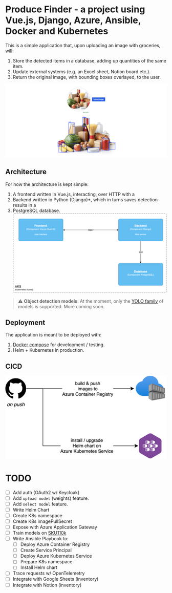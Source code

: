 # Produce Finder - a project using Vue.js, Django, Azure, Ansible, Docker and Kubernetes
This is a simple application that, upon uploading an image with groceries, will:
1. Store the detected items in a database, adding up quantities of the same item.
2. Update external systems (e.g. an Excel sheet, Notion board etc.).
3. Return the original image, with bounding boxes overlayed, to the user.

![demo](docs/demo.png)

## Architecture
For now the architecture is kept simple:
1. A frontend written in Vue.js, interacting, over HTTP with a
2. Backend written in Python (Django)*, which in turns saves detection results in a
3. PostgreSQL database.
![architectural diagram](docs/archi.png)

> :warning: **Object detection models**: At the moment, only the [YOLO family](https://github.com/ultralytics/ultralytics) of models is supported. More coming soon.

## Deployment
The application is meant to be deployed with:
1. [Docker compose](/docker-compose.yml) for development / testing.
2. Helm + Kubernetes in production.

## CICD
![cicd](docs/cicd.png)

# TODO
- [ ] Add auth (OAuth2 w/ Keycloak)
- [ ] Add `upload model` (weights) feature.
- [ ] Add `select model` feature.
- [ ] Write Helm Chart
- [ ] Create K8s namespace
- [ ] Create K8s imagePullSecret
- [ ] Expose with Azure Application Gateway
- [ ] Train models on [SKU110k](https://paperswithcode.com/dataset/sku110k)
- [ ] Write Ansible Playbook to:
    - [ ] Deploy Azure Container Registry
    - [ ] Create Service Principal
    - [ ] Deploy Azure Kubernetes Service
    - [ ] Prepare K8s namespace
    - [ ] Install Helm chart
- [ ] Trace requests w/ OpenTelemetry
- [ ] Integrate with Google Sheets (inventory)
- [ ] Integrate with Notion (inventory)

